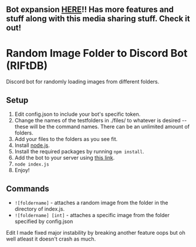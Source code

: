 ## Bot expansion [HERE](https://github.com/jaketanda/jankebot)!! Has more features and stuff along with this media sharing stuff. Check it out!

# Random Image Folder to Discord Bot (RIFtDB)
Discord bot for randomly loading images from different folders.

## Setup
1. Edit config.json to include your bot's specific token.
2. Change the names of the testfolders in ./files/ to whatever is desired -- these will be the command names. 
  There can be an unlimited amount of folders. 
4. Add your files to the folders as you see fit.
5. Install [node.js](https://nodejs.org/en/).
5. Install the required packages by running `npm install`.
6. Add the bot to your server using [this link](https://discordapi.com/permissions.html).
7. `node index.js`
8. Enjoy!

## Commands
- `![foldername]` - attaches a random image from the folder in the directory of index.js.
- `![foldername] [int]` - attaches a specific image from the folder specified by config.json

Edit I made fixed major instability by breaking another feature oops but oh well atleast it doesn't crash as much.
